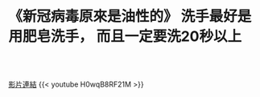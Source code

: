 # 《新冠病毒原來是油性的》 洗手最好是用肥皂洗手， 而且一定要洗20秒以上

<!--more-->
<!--330-->
<br><br/>

[影片連結](https://www.youtube.com/watch?v=H0wqB8RF21M)
{{< youtube H0wqB8RF21M >}}

